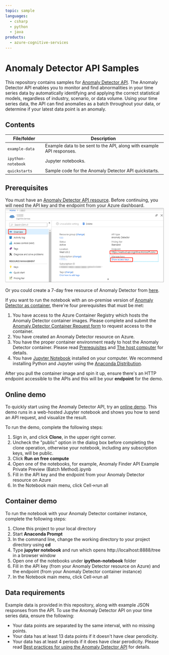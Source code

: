 ```yaml
---
topic: sample
languages:
  - csharp
  - python
  - java
products:
  - azure-cognitive-services
---
```


# Anomaly Detector API Samples

This repository contains samples for [Anomaly Detector API](https://aka.ms/anomalydetector). The Anomaly Detector API enables you to monitor and find abnormalities in your time series data by automatically identifying and applying the correct statistical models, regardless of industry, scenario, or data volume. Using your time series data, the API can find anomalies as a batch throughout your data, or determine if your latest data point is an anomaly.

## Contents

| File/folder | Description |
|-------------|-------------|
| `example-data`       | Example data to be sent to the API, along with example API responses.  |
| `ipython-notebook` | Jupyter notebooks. |
| `quickstarts`       | Sample code for the Anomaly Detector API quickstarts.  |

## Prerequisites

You must have an [Anomaly Detector API resource](https://aka.ms/adnew). Before continuing, you will need the API key and the endpoint from your Azure dashboard.
   ![Get Anomaly Detector access keys](./media/cognitive-services-get-access-keys.png "Get Anomaly Detector access keys")

Or you could create a 7-day free resource of Anomaly Detector from [here](https://azure.microsoft.com/en-us/try/cognitive-services/my-apis/).

If you want to run the notebook with an on-premise version of [Anomaly Detector as container](https://aka.ms/adcontainerdocs), there're four prerequisites that must be met:

1. You have access to the Azure Container Registry which hosts the Anomaly Detector container images. Please complete and submit the [Anomaly Detector Container Request form](https://aka.ms/adcontainer) to request access to the container.
1. You have created an Anomaly Detector resource on Azure.
1. You have the proper container environment ready to host the Anomaly Detector container. Please read [Prerequisites](https://docs.microsoft.com/en-us/azure/cognitive-services/anomaly-detector/anomaly-detector-container-howto#prerequisites) and [The host computer](https://docs.microsoft.com/en-us/azure/cognitive-services/anomaly-detector/anomaly-detector-container-howto#the-host-computer) for details.
1. You have [Jupyter Notebook](https://jupyter.org/install.html) installed on your computer. We recommend installing Python and Jupyter using the [Anaconda Distribution](https://www.anaconda.com/downloads).

After you pull the container image and spin it up, ensure there's an HTTP endpoint accessible to the APIs and this will be your **endpoint** for the demo.

## Online demo

To quickly start using the Anomaly Detector API, try an [online demo](https://notebooks.azure.com/AzureAnomalyDetection/projects/anomalydetector). This demo runs in a web-hosted Jupyter notebook and shows you how to send an API request, and visualize the result.

To run the demo, complete the following steps:
  
1. Sign in, and click **Clone**, in the upper right corner.
1. Uncheck the "public" option in the dialog box before completing the clone operation, otherwise your notebook, including any subscription keys, will be public.
1. Click **Run on free compute**
1. Open one of the notebooks, for example, Anomaly Finder API Example Private Preview (Batch Method).ipynb
1. Fill in the API key and the endpoint from your Anomaly Detector resource on Azure
1. In the Notebook main menu, click Cell->run all


## Container demo

To run the notebook with your Anomaly Detector container instance, complete the following steps:

1. Clone this project to your local directory
1. Start **Anaconda Prompt**
1. In the command line, change the working directory to your project directory using **cd**
1. Type **jupyter notebook** and run which opens http://localhost:8888/tree in a browser window
1. Open one of the notebooks under **ipython-notebook** folder
1. Fill in the API key (from your Anomaly Detector resource on Azure) and the endpoint (from your Anomaly Detector container instance)
1. In the Notebook main menu, click Cell->run all

## Data requirements

Example data is provided in this repository, along with example JSON responses from the API. To use the Anomaly Detector API on your time series data, ensure the following:

* Your data points are separated by the same interval, with no missing points.
* Your data has at least 13 data points if it doesn't have clear perodicity.
* Your data has at least 4 periods if it does have clear perodicity.
Please read [Best practices for using the Anomaly Detector API](https://aka.ms/adbest) for details.
